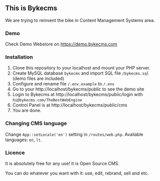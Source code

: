 ## This is Bykecms

We are trying to reinvent the bike in Content Management Systems area.

### Demo

Check Demo Webstore on https://demo.bykecms.com

### Installation

1. Clone this repository to your localhost and mount your PHP server.
2. Create MySQL database `bykecms` and import SQL file `/bykecms.sql` (demo files are included)
3. Configure and rename file `/.env.example` to `/.env`
4. Go to your http://localhost/bykecms/public to see the demo site
5. Login to Bykecms at http://localhost/bykecms/public/login with `hi@bykecms.com/TheBestWebEngine`
6. Control Panel is at http://localhost/bykecms/public/cms
7. You are done.

### Changing CMS language

Change `App::setLocale('en')` setting in `/routes/web.php`. Available languages: `en`, `lt`.

### Licence

It is absolutely free for any use! It is Open Source CMS.

You can do whatever you want with it: use, edit, rebrand, sell and etc. 